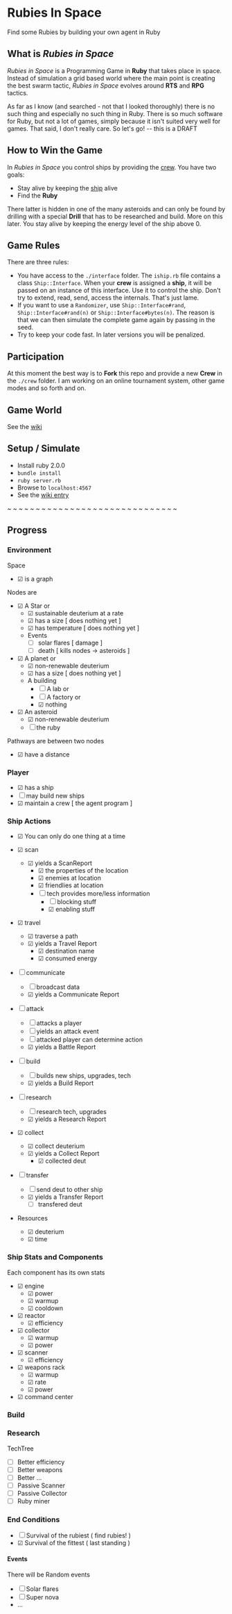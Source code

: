 Rubies In Space
=============
Find some Rubies by building your own agent in Ruby

What is _Rubies in Space_
----------------------
_Rubies in Space_ is a Programming Game in **Ruby** that takes place in space. Instead of simulation a grid based world where the main point is creating the best swarm tactic, _Rubies in Space_ evolves around **RTS** and **RPG** tactics. 

As far as I know (and searched - not that I looked thoroughly) there is no such thing and especially no such thing in Ruby. There is so much software for Ruby, but not a lot of games, simply because it isn't suited very well for games. That said, I don't really care. So let's go! -- this is a DRAFT

How to Win the Game
----------------------
In _Rubies in Space_ you control ships by providing the [crew](https://github.com/Derkje-J/RubiesInSpace/wiki/Crew). You have two goals:
- Stay alive by keeping the [ship](https://github.com/Derkje-J/RubiesInSpace/wiki/Ship) alive
- Find the **Ruby**

There latter is hidden in one of the many asteroids and can only be found by drilling with a special **Drill** that has to be researched and build. More on this later. You stay alive by keeping the energy level of the ship above 0.

Game Rules
----------------------
There are three rules:
- You have access to the `./interface` folder. The `iship.rb` file contains a class `Ship::Interface`. When your **crew** is assigned a **ship**, it will be passed on an instance of this interface. Use it to control the ship. Don't try to extend, read, send, access the internals. That's just lame.
- If you want to use a `Randomizer`, use `Ship::Interface#rand`, `Ship::Interface#rand(n)` or `Ship::Interface#bytes(n)`. The reason is that we can then simulate the complete game again by passing in the seed.
- Try to keep your code fast. In later versions you will be penalized.

Participation
----------------------
At this moment the best way is to **Fork** this repo and provide a new **Crew** in the `./crew` folder. I am working on an online tournament system, other game modes and so forth and on. 

Game World
----------------------
See the [wiki](https://github.com/Derkje-J/RubiesInSpace/wiki/Home)

Setup / Simulate
----------------------
- Install ruby 2.0.0
- `bundle install`
- `ruby server.rb`
- Browse to `localhost:4567`
- See the [wiki entry](https://github.com/Derkje-J/RubiesInSpace/wiki/Installation)

~ ~ ~ ~ ~ ~ ~ ~ ~ ~ ~ ~ ~ ~ ~ ~ ~ ~ ~ ~ ~ ~ ~ ~ ~ ~ ~ ~ ~ ~

Progress
-------------
### Environment
Space
- &#x2611; is a graph

Nodes are
- &#x2611; A Star or
    - &#x2611; sustainable deuterium at a rate
    - &#x2611; has a size [ does nothing yet ]
    - &#x2611; has temperature [ does nothing yet ]
    - Events
        - &#x2610; solar flares [ damage ]
        - &#x2610; death [ kills nodes -> asteroids ]
- &#x2611; A planet or
    - &#x2611; non-renewable deuterium
    - &#x2611; has a size [ does nothing yet ]
    - A building
        - &#x2610; A lab or
        - &#x2610; A factory or
        - &#x2611; nothing
- &#x2611; An asteroid
    - &#x2611; non-renewable deuterium
    - &#x2610; the ruby

Pathways are between two nodes
- &#x2611; have a distance

### Player
- &#x2611; has a ship
- &#x2610; may build new ships
- &#x2611; maintain a crew [ the agent program ]

### Ship Actions
- &#x2611; You can only do one thing at a time
- &#x2611; scan
    - &#x2611; yields a ScanReport
        - &#x2611; the properties of the location
        - &#x2611; enemies at location
        - &#x2611; friendlies at location
        - &#x2610; tech provides more/less information
            - &#x2610; blocking stuff
            - &#x2611; enabling stuff
- &#x2611; travel
    - &#x2611; traverse a path
    - &#x2611; yields a Travel Report
        - &#x2611; destination name
        - &#x2611; consumed energy
- &#x2610; communicate
    - &#x2610; broadcast data
    - &#x2611; yields a Communicate Report
- &#x2610; attack
    - &#x2610; attacks a player
    - &#x2610; yields an attack event
    - &#x2610; attacked player can determine action
    - &#x2611; yields a Battle Report
- &#x2610; build
    - &#x2610; builds new ships, upgrades, tech
    - &#x2611; yields a Build Report
- &#x2610; research
    - &#x2610; research tech, upgrades
    - &#x2611; yields a Research Report
- &#x2611; collect
    - &#x2611; collect deuterium
    - &#x2611; yields a Collect Report
        - &#x2611; collected deut
- &#x2610; transfer
    - &#x2610; send deut to other ship
    - &#x2611; yields a Transfer Report
        - &#x2610; transfered deut

- Resources
    - &#x2611; deuterium
    - &#x2611; time

### Ship Stats and Components
Each component has its own stats
- &#x2611; engine
    - &#x2611; power
    - &#x2611; warmup
    - &#x2611; cooldown
- &#x2611; reactor
    - &#x2611; efficiency
- &#x2611; collector
    - &#x2611; warmup
    - &#x2611; power
- &#x2611; scanner
    - &#x2611; efficiency
- &#x2611; weapons rack
    - &#x2611; warmup
    - &#x2611; rate
    - &#x2611; power
- &#x2611; command center

### Build

### Research
TechTree
- &#x2610; Better efficiency
- &#x2610; Better weapons
- &#x2610; Better ...
- &#x2610; Passive Scanner
- &#x2610; Passive Collector
- &#x2610; Ruby miner

### End Conditions
- &#x2610; Survival of the rubiest ( find rubies! )
- &#x2611; Survival of the fittest ( last standing )

#### Events
There will be Random events
- &#x2610; Solar flares
- &#x2610; Super nova
- ...

